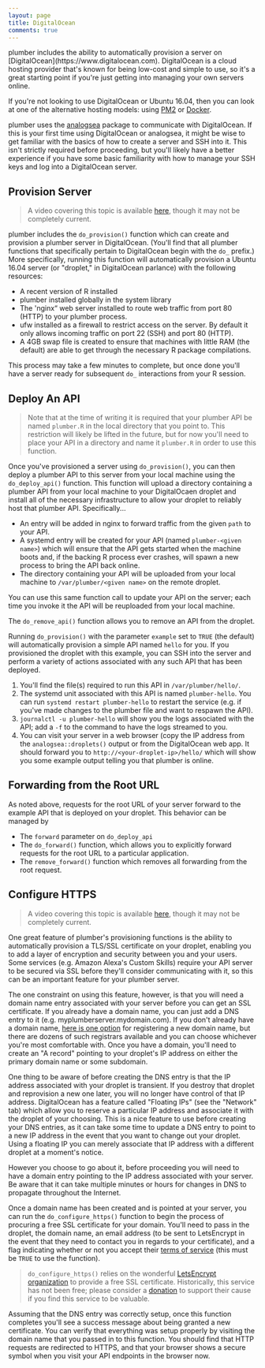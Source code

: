 ```yaml
---
layout: page
title: DigitalOcean 
comments: true
---
```


<div class="row"><div class="col-sm-8" markdown="1">
plumber includes the ability to automatically provision a server on [DigitalOcean](https://www.digitalocean.com). DigitalOcean is a cloud hosting provider that's known for being low-cost and simple to use, so it's a great starting point if you're just getting into managing your own servers online.

If you're not looking to use DigitalOcean or Ubuntu 16.04, then you can look at one of the alternative hosting models: using [PM2](../hosting/) or [Docker](../docker/).

plumber uses the [analogsea](https://github.com/sckott/analogsea) package to communicate with DigitalOcean. If this is your first time using DigitalOcean or analogsea, it might be wise to get familiar with the basics of how to create a server and SSH into it. This isn't strictly required before proceeding, but you'll likely have a better experience if you have some basic familiarity with how to manage your SSH keys and log into a DigitalOcean server.

## Provision Server

> A video covering this topic is available [here](https://www.youtube.com/watch?v=OiREOPog3Cs), though it may not be completely current.

plumber includes the `do_provision()` function which can create and provision a plumber server in DigitalOcean. (You'll find that all plumber functions that specifically pertain to DigitalOcean begin with the `do_` prefix.) More specifically, running this function will automatically provision a Ubuntu 16.04 server (or "droplet," in DigitalOcean parlance) with the following resources:

- A recent version of R installed
- plumber installed globally in the system library
- The 'nginx“ web server installed to route web traffic from port 80 (HTTP) to your plumber process.
- ufw installed as a firewall to restrict access on the server. By default it only allows incoming traffic on port 22 (SSH) and port 80 (HTTP).
- A 4GB swap file is created to ensure that machines with little RAM (the default) are able to get through the necessary R package compilations.

This process may take a few minutes to complete, but once done you'll have a server ready for subsequent `do_` interactions from your R session.

## Deploy An API

> Note that at the time of writing it is required that your plumber API be named `plumber.R` in the local directory that you point to. This restriction will likely be lifted in the future, but for now you'll need to place your API in a directory and name it `plumber.R` in order to use this function.

Once you've provisioned a server using `do_provision()`, you can then deploy a plumber API to this server from your local machine using the `do_deploy_api()` function. This function will upload a directory containing a plumber API from your local machine to your DigitalOcaen droplet and install all of the necessary infrastructure to allow your droplet to reliably host that plumber API. Specifically...

 - An entry will be added in nginx to forward traffic from the given `path` to your API.
 - A systemd entry will be created for your API (named `plumber-<given name>`) which will ensure that the API gets started when the machine boots and, if the backing R process ever crashes, will spawn a new process to bring the API back online.
 - The directory containing your API will be uploaded from your local machine to `/var/plumber/<given name>` on the remote droplet.

You can use this same function call to update your API on the server; each time you invoke it the API will be reuploaded from your local machine.

The `do_remove_api()` function allows you to remove an API from the droplet.

Running `do_provision()` with the parameter `example` set to `TRUE` (the default) will automatically provision a simple API named `hello` for you. If you provisioned the droplet with this example, you can SSH into the server and perform a variety of actions associated with any such API that has been deployed.

 1. You'll find the file(s) required to run this API in `/var/plumber/hello/`. 
 2. The systemd unit associated with this API is named `plumber-hello`. You can run `systemd restart plumber-hello` to restart the service (e.g. if you've made changes to the plumber file and want to respawn the API). 
 3. `journalctl -u plumber-hello` will show you the logs associated with the API; add a `-f` to the command to have the logs streamed to you.
 4. You can visit your server in a web browser (copy the IP address from the `analogsea::droplets()` output or from the DigitalOcean web app. It should forward you to `http://<your-droplet-ip>/hello/` which will show you some example output telling you that plumber is online.

## Forwarding from the Root URL

As noted above, requests for the root URL of your server forward to the example API that is deployed on your droplet. This behavior can be managed by

 - The `forward` parameter on `do_deploy_api`
 - The `do_forward()` function, which allows you to explicitly forward requests for the root URL to a particular application.
 - The `remove_forward()` function which removes all forwarding from the root request.

## Configure HTTPS

> A video covering this topic is available [here](https://www.youtube.com/watch?v=EpgdrRTBZwg), though it may not be completely current.

One great feature of plumber's provisioning functions is the ability to automatically provision a TLS/SSL certificate on your droplet, enabling you to add a layer of encryption and security between you and your users. Some services (e.g. Amazon Alexa's Custom Skills) require your API server to be secured via SSL before they'll consider communicating with it, so this can be an important feature for your plumber server.

The one constraint on using this feature, however, is that you will need a domain name entry associated with your server before you can get an SSL certificate. If you already have a domain name, you can just add a DNS entry to it (e.g. myplumberserver.mydomain.com). If you don't already have a domain name, [here is one option](http://tres.tl/domain) for registering a new domain name, but there are dozens of such registrars available and you can choose whichever you're most comfortable with. Once you have a domain, you'll need to create an "A record" pointing to your droplet's IP address on either the primary domain name or some subdomain.

One thing to be aware of before creating the DNS entry is that the IP address associated with your droplet is transient. If you destroy that droplet and reprovision a new one later, you will no longer have control of that IP address. DigitalOcean has a feature called "Floating IPs" (see the "Network" tab) which allow you to reserve a particular IP address and associate it with the droplet of your choosing. This is a nice feature to use before creating your DNS entries, as it can take some time to update a DNS entry to point to a new IP address in the event that you want to change out your droplet. Using a floating IP you can merely associate that IP address with a different droplet at a moment's notice.

However you choose to go about it, before proceeding you will need to have a domain entry pointing to the IP address associated with your server. Be aware that it can take multiple minutes or hours for changes in DNS to propagate throughout the Internet.

Once a domain name has been created and is pointed at your server, you can run the `do_configure_https()` function to begin the process of procuring a free SSL certificate for your domain. You'll need to pass in the droplet, the domain name, an email address (to be sent to LetsEncrypt in the event that they need to contact you in regards to your certificate), and a flag indicating whether or not you accept their [terms of service](https://letsencrypt.org/documents/LE-SA-v1.1.1-August-1-2016.pdf) (this must be `TRUE` to use the function).

> `do_configure_https()` relies on the wonderful [LetsEncrypt organization](https://letsencrypt.org/) to provide a free SSL certificate. Historically, this service has not been free; please consider a [donation](https://letsencrypt.org/donate/) to support their cause if you find this service to be valuable.

Assuming that the DNS entry was correctly setup, once this function completes you'll see a success message about being granted a new certificate. You can verify that everything was setup properly by visiting the domain name that you passed in to this function. You should find that HTTP requests are redirected to HTTPS, and that your browser shows a secure symbol when you visit your API endpoints in the browser now.

</div></div>
